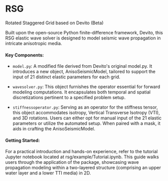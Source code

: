 # RSG
Rotated Staggered Grid based on Devito (Beta)

Built upon the open-source Python finite-difference framework, Devito, this RSG elastic wave solver is designed to model seismic wave propagation in intricate anisotropic media.

#### Key Components:

* `model.py`: A modified file derived from Devito's original model.py. It introduces a new object, AnisoSeismicModel, tailored to support the input of 21 distinct elastic parameters for each grid.

* `wavesolver.py`: This object furnishes the operator essential for forward modeling computations. It encapsulates both temporal and spatial discretizations pertinent to a specified problem setup.

* `stiffnessoperator.py`: Serving as an operator for the stiffness tensor, this object accommodates isotropy, Vertical Transverse Isotropy (VTI), and 3D rotations. Users can either opt for manual input of the 21 elastic parameters or utilize the automated setup. When paired with a mask, it aids in crafting the AnisoSeismicModel.

#### Getting Started:

For a practical introduction and hands-on experience, refer to the tutorial Jupyter notebook located at rsg/example/Tutorial.ipynb. This guide walks users through the application of the package, showcasing wave propagation modeling within a two-layered structure (comprising an upper water layer and a lower TTI media) in 2D.
